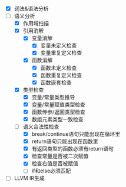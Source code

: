 - [x] 词法&语法分析
- [ ] 语义分析
    - [x] 作用域扫描
    - [x] 引用消解
        - [x] 变量消解
            - [x] 变量未定义检查
            - [x] 变量重复定义检查
        - [x] 函数消解
            - [x] 函数未定义检查
            - [x] 函数重复定义检查
            - [x] 函数嵌套检查
    - [x] 类型检查
        - [x] 变量/常量类型推导
        - [x] 变量/常量赋值类型检查
        - [x] 函数传参/返回类型检查
        - [x] 数组元素类型一致检查
    - [ ] 语义合法性检查
        - [x] break/continue语句只能出现在循环里
        - [x] return语句只能出现在函数里
        - [x] 有返回类型的函数必须有return语句
        - [x] 检查常量是否被二次赋值
        - [x] 检查右值是否被赋值
        - [ ] if和else必须匹配
- [ ] LLVM IR生成